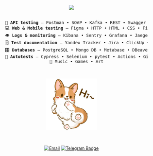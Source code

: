 
<div align="center">
<img src="https://readme-typing-svg.demolab.com?font=Inconsolata&weight=500&size=50&duration=4000&pause=300&color=C20035&center=true&vCenter=true&multiline=true&repeat=false&random=false&width=1300&height=140&lines=hi!;i`m+Leo%2C+a+QA+engineer+%E2%9C%B2" width="70%" />
<br><br>
<pre>
    💼 <b>API testing</b> — Postman • SOAP • Kafka • REST • Swagger • Docker
    💻 <b>Web & Mobile testing</b> — Figma • HTTP • HTML • CSS • Firebase • Android Studio • Charles-proxy
    👁️ <b>Logs & monitoring</b> — Kibana • Sentry • Grafana • Jaeger • Bash 
    🗒️ <b>Test documentation</b> — Yandex Tracker • Jira • ClickUp • Test It • Notion
    🎛️ <b>Databases</b> — PostgreSQL • Mongo DB • Metabase • DBeaver
    👾 <b>Autotests</b> — Cypress • Selenium • pytest • Actions • GitLab • Visual Studio Code
    🤍 Music • Games • Art
</pre>
<br><br>
<img src="https://github.com/leomilkh/leomilkh/blob/main/Welsh%20Corgi%20Hello%20Sticker%20by%20Lazy%20Corgi.gif" height="170" />
<br><br><br>

[![Email](https://img.shields.io/badge/gmail-3b5998?style=flat-square&logo=Gmail&logoColor=white&labelColor=C20035&color=C20035)](mailto:vorontsovaiva@gmail.com)
[![Telegram Badge](https://img.shields.io/badge/-telegram-0088cc?style=flat-square&logo=Telegram&logoColor=white&labelColor=666666&color=666666)](https://t.me/leomilh)
